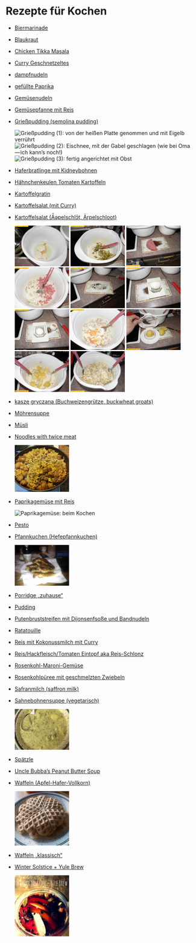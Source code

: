 Rezepte für Kochen
=====================

* [Biermarinade](Biermarinade.txt)
* [Blaukraut](blaukraut.md)
* [Chicken Tikka Masala](chicken_tikka_masala.md)
* [Curry Geschnetzeltes](curry-geschnetzeltes.md)
* [dampfnudeln](dampfnudeln.md)
* [gefüllte Paprika](gefuellte_paprika.md)
* [Gemüsenudeln](Gemuesenudeln.md)
* [Gemüsepfanne mit Reis](Gemüsepfanne+Reis.md)
* [Grießpudding (semolina pudding)](Grießpudding.txt)

  <img src="../../pics/Grie%C3%9Fpudding.1.jpg" width="30%" alt="Grießpudding (1): von der heißen Platte genommen und mit Eigelb verrührt" title="Grießpudding (1):&#10;von der heißen Platte genommen und mit Eigelb verrührt" />
  <img src="../../pics/Grie%C3%9Fpudding.2.jpg" width="30%" alt="Grießpudding (2): Eischnee, mit der Gabel geschlagen (wie bei Oma — ich kann’s noch!)" title="Grießpudding (2):&#10;Eischnee, mit der Gabel geschlagen&#10;(wie bei Oma — ich kann’s noch!)" />
  <img src="../../pics/Grie%C3%9Fpudding.3.jpg" width="30%" alt="Grießpudding (3): fertig angerichtet mit Obst" title="Grießpudding (3):&#10;fertig angerichtet mit Obst" />
* [Haferbratlinge mit Kidneybohnen](Haferbratlinge.txt)
* [Hähnchenkeulen Tomaten Kartoffeln](haehnchen-tomaten-kartoffeln-backofen.md)
* [Kartoffelgratin](Kartoffelgratin.md)
* [Kartoffelsalat (mit Curry)](Kartoffelsalat.md)
* [Kartoffelsalat (Ǟəpelschlɔ̄t, Ärpelschloot)](Ǟəpelschlɔ̄t.htm)

  <img src="../../pics/%C7%9E%C9%99pelschl%C9%94%CC%84t.01.jpg" width="30%" alt="Ǟəpelschlɔ̄t (01): Essig, Öl, etwas Senf, Mayonnaise" title="Ǟəpelschlɔ̄t (01):&#10;Essig, Öl, etwas Senf, Mayonnaise" />
  <img src="../../pics/%C7%9E%C9%99pelschl%C9%94%CC%84t.02.jpg" width="30%" alt="Ǟəpelschlɔ̄t (02): Gurken kleingeschnitten zugeben (und Gurkenwasser unterrühren)" title="Ǟəpelschlɔ̄t (02):&#10;Gurken kleingeschnitten zugeben&#10;(und Gurkenwasser unterrühren)" />
  <img src="../../pics/%C7%9E%C9%99pelschl%C9%94%CC%84t.03.jpg" width="30%" alt="Ǟəpelschlɔ̄t (03): Wurst (hier Salami) schneiden…" title="Ǟəpelschlɔ̄t (03):&#10;Wurst (hier Salami) schneiden…" />
  <img src="../../pics/%C7%9E%C9%99pelschl%C9%94%CC%84t.04.jpg" width="30%" alt="Ǟəpelschlɔ̄t (04): … und beigeben" title="Ǟəpelschlɔ̄t (04):&#10;… und beigeben" />
  <img src="../../pics/%C7%9E%C9%99pelschl%C9%94%CC%84t.05.jpg" width="30%" alt="Ǟəpelschlɔ̄t (05): optional ebenfalls zu schneiden: Zwiebeln…" title="Ǟəpelschlɔ̄t (05):&#10;optional ebenfalls zu schneiden: Zwiebeln…" />
  <img src="../../pics/%C7%9E%C9%99pelschl%C9%94%CC%84t.06.jpg" width="30%" alt="Ǟəpelschlɔ̄t (06): … und Eier (als Variante)…" title="Ǟəpelschlɔ̄t (06):&#10;… und Eier (als Variante)…" />
  <img src="../../pics/%C7%9E%C9%99pelschl%C9%94%CC%84t.07.jpg" width="30%" alt="Ǟəpelschlɔ̄t (07): … kreuzweise geschnitten" title="Ǟəpelschlɔ̄t (07):&#10;… kreuzweise geschnitten" />
  <img src="../../pics/%C7%9E%C9%99pelschl%C9%94%CC%84t.08.jpg" width="30%" alt="Ǟəpelschlɔ̄t (08): alles vermengen" title="Ǟəpelschlɔ̄t (08):&#10;alles vermengen" />
  <img src="../../pics/%C7%9E%C9%99pelschl%C9%94%CC%84t.09.jpg" width="30%" alt="Ǟəpelschlɔ̄t (09): Kartoffeln ebenfalls kleinschneiden, aber in etwas dickere Scheiben (sonst mit dem Küchenmesser)" title="Ǟəpelschlɔ̄t (09):&#10;Kartoffeln ebenfalls kleinschneiden,&#10;aber in etwas dickere Scheiben&#10;(sonst mit dem Küchenmesser)" />
  <img src="../../pics/%C7%9E%C9%99pelschl%C9%94%CC%84t.10.jpg" width="30%" alt="Ǟəpelschlɔ̄t (10): beigeben und unterrühren" title="Ǟəpelschlɔ̄t (10):&#10;beigeben und unterrühren" />
  <img src="../../pics/%C7%9E%C9%99pelschl%C9%94%CC%84t.11.jpg" width="30%" alt="Ǟəpelschlɔ̄t (11): fertig, nur noch etwas durchziehen lassen" title="Ǟəpelschlɔ̄t (11):&#10;fertig, nur noch etwas durchziehen lassen" />
* [kaszę gryczaną (Buchweizengrütze, buckwheat groats)](kaszę_gryczaną.txt)
* [Möhrensuppe](Moehrensuppe.md)
* [Müsli](muesli.md)
* [Noodles with twice meat](Noodles-twice-meat.txt)

  <img src="../../pics/Noodles-twice-meat.jpg" width="30%" alt="Noodles-twice-meat" title="Noodles-twice-meat" />
* [Paprikagemüse mit Reis](Paprikagemüse.txt)

  <img src="../../pics/Paprikagem%C3%BCse.jpg" width="30%" alt="Paprikagemüse: beim Kochen" title="Paprikagemüse:&#10;beim Kochen" />
* [Pesto](pesto.md)
* [Pfannkuchen (Hefepfannkuchen)](Pfannkuchen.htm)

  <img src="../../pics/Pfannkuchen.jpg" width="30%" alt="Pfannkuchen: Pannekōche, eßbereit" title="Pfannkuchen:&#10;Pannekōche, eßbereit" />
* [Porridge „zuhause“](Porridge.txt)
* [Pudding](pudding.md)
* [Putenbruststreifen mit Dijonsenfsoße und Bandnudeln](putenbrust_dijonsenf.md)
* [Ratatouille](Ratatouille.txt)
* [Reis mit Kokonussmilch mit Curry](reis_kokosnussmilch_curry.md)
* [Reis/Hackfleisch/Tomaten Eintopf aka Reis-Schlonz](reis_hackfleisch_tomaten_eintopf.md)
* [Rosenkohl-Maroni-Gemüse](Rosenkohlmaroni.txt)
* [Rosenkohlpüree mit geschmelzten Zwiebeln](Rosenkohlpüree.txt)
* [Safranmilch (saffron milk)](Safranmilch.txt)
* [Sahnebohnensuppe (vegetarisch)](Sahnebohnensuppe.txt)

  <img src="../../pics/Sahnebohnensuppe.jpg" width="30%" alt="Sahnebohnensuppe" title="Sahnebohnensuppe" />
* [Spätzle](Spaetzle.md)
* [Uncle Bubba’s Peanut Butter Soup](groundnut_stew.txt)
* [Waffeln (Apfel-Hafer-Vollkorn)](Waffeln_Apfel-Hafer-Vollkorn.md)

  <img src="../../pics/Waffeln_Apfel-Hafer-Vollkorn.jpg" width="30%" alt="Waffeln_Apfel-Hafer-Vollkorn" title="Waffeln_Apfel-Hafer-Vollkorn" />
* [Waffeln „klassisch“](waffeln.md)
* [Winter Solstice + Yule Brew](Solstice+Yule_Brew.txt)

  <img src="../../pics/Solstice%2BYule_Brew.jpg" width="30%" alt="Solstice+Yule_Brew" title="Solstice+Yule_Brew" />

